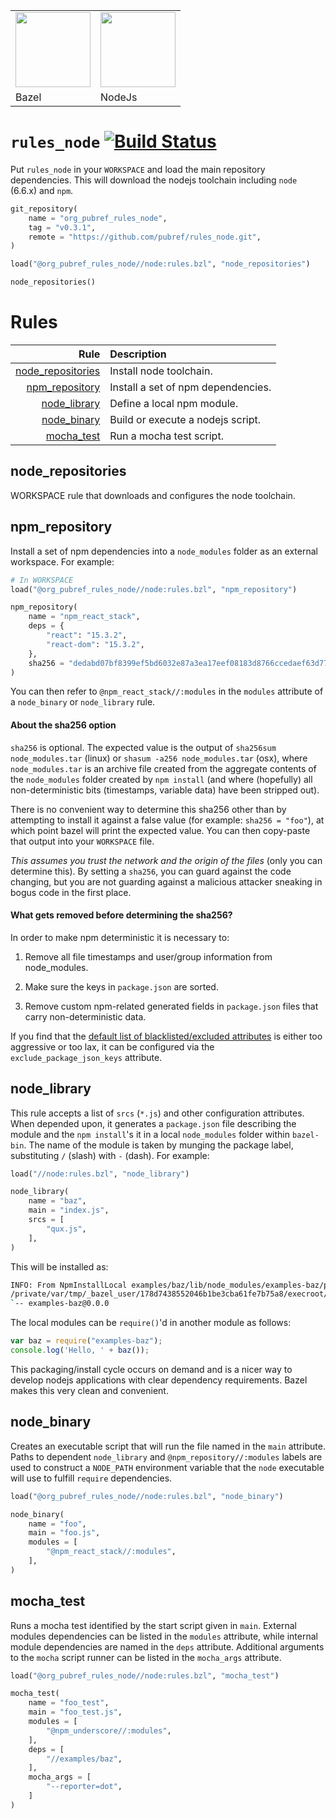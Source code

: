 <table><tr>
<td><img src="https://github.com/pubref/rules_protobuf/blob/master/images/bazel.png" width="120"/></td>
<td><img src="https://node-os.com/images/nodejs.png" width="120"/></td>
</tr><tr>
<td>Bazel</td>
<td>NodeJs</td>
</tr></table>

# `rules_node` [![Build Status](https://travis-ci.org/pubref/rules_node.svg?branch=master)](https://travis-ci.org/pubref/rules_node)

Put `rules_node` in your `WORKSPACE` and load the main repository
dependencies.  This will download the nodejs toolchain including
`node` (6.6.x) and `npm`.

```python
git_repository(
    name = "org_pubref_rules_node",
    tag = "v0.3.1",
    remote = "https://github.com/pubref/rules_node.git",
)

load("@org_pubref_rules_node//node:rules.bzl", "node_repositories")

node_repositories()
```

# Rules

| Rule | Description |
| ---: | :---------- |
| [node_repositories](#node_repositories) | Install node toolchain. |
| [npm_repository](#npm_repository) | Install a set of npm dependencies. |
| [node_library](#node_library) | Define a local npm module. |
| [node_binary](#node_binary) | Build or execute a nodejs script. |
| [mocha_test](#mocha_test) |  Run a mocha test script. |


## node_repositories

WORKSPACE rule that downloads and configures the node toolchain.

## npm_repository

Install a set of npm dependencies into a `node_modules` folder as an
external workspace.  For example:

```python
# In WORKSPACE
load("@org_pubref_rules_node//node:rules.bzl", "npm_repository")

npm_repository(
    name = "npm_react_stack",
    deps = {
        "react": "15.3.2",
        "react-dom": "15.3.2",
    },
    sha256 = "dedabd07bf8399ef5bd6032e87a3ea17eef08183d8766ccedaef63d7707283b6",
)
```

You can then refer to `@npm_react_stack//:modules` in the `modules`
attribute of a `node_binary` or `node_library` rule.

#### About the sha256 option

`sha256` is optional.  The expected value is the output of `sha256sum
node_modules.tar` (linux) or `shasum -a256 node_modules.tar` (osx),
where `node_modules.tar` is an archive file created from the aggregate
contents of the `node_modules` folder created by `npm install` (and
where (hopefully) all non-deterministic bits (timestamps, variable
data) have been stripped out).

There is no convenient way to determine this sha256 other than by
attempting to install it against a false value (for example: `sha256 =
"foo"`), at which point bazel will print the expected value.  You can
then copy-paste that output into your `WORKSPACE` file.

*This assumes you trust the network and the origin of the files* (only
you can determine this).  By setting a `sha256`, you can guard against
the code changing, but you are not guarding against a malicious
attacker sneaking in bogus code in the first place.

#### What gets removed before determining the sha256?

In order to make npm deterministic it is necessary to:

1. Remove all file timestamps and user/group information from
   node_modules.

2. Make sure the keys in `package.json` are sorted.

3. Remove custom npm-related generated fields in `package.json` files
   that carry non-deterministic data.

If you find that the
[default list of blacklisted/excluded attributes](node/internal/npm_repository.bzl)
is either too aggressive or too lax, it can be configured via the
`exclude_package_json_keys` attribute.

## node_library

This rule accepts a list of `srcs` (`*.js`) and other configuration
attributes. When depended upon, it generates a `package.json` file
describing the module and the `npm install`'s it in a local
`node_modules` folder within `bazel-bin`.  The name of the module is
taken by munging the package label, substituting `/` (slash) with `-`
(dash). For example:

```python
load("//node:rules.bzl", "node_library")

node_library(
    name = "baz",
    main = "index.js",
    srcs = [
        "qux.js",
    ],
)
```

This will be installed as:

```sh
INFO: From NpmInstallLocal examples/baz/lib/node_modules/examples-baz/package.json:
/private/var/tmp/_bazel_user/178d7438552046b1be3cba61fe7b75a8/execroot/rules_node/bazel-out/local-fastbuild/bin/examples/baz/lib
`-- examples-baz@0.0.0
```

The local modules can be `require()`'d in another module as follows:

```js
var baz = require("examples-baz");
console.log('Hello, ' + baz());
```

This packaging/install cycle occurs on demand and is a nicer way to
develop nodejs applications with clear dependency requirements.  Bazel
makes this very clean and convenient.

## node_binary

Creates an executable script that will run the file named in the
`main` attribute.  Paths to dependent `node_library` and
`@npm_repository//:modules` labels are used to construct a `NODE_PATH`
environment variable that the `node` executable will use to fulfill
`require` dependencies.

```python
load("@org_pubref_rules_node//node:rules.bzl", "node_binary")

node_binary(
    name = "foo",
    main = "foo.js",
    modules = [
        "@npm_react_stack//:modules",
    ],
)
```


## mocha_test

Runs a mocha test identified by the start script given in `main`.
External modules dependencies can be listed in the `modules`
attribute, while internal module dependencies are named in the `deps`
attribute.  Additional arguments to the `mocha` script runner can be
listed in the `mocha_args` attribute.

```python
load("@org_pubref_rules_node//node:rules.bzl", "mocha_test")

mocha_test(
    name = "foo_test",
    main = "foo_test.js",
    modules = [
        "@npm_underscore//:modules",
    ],
    deps = [
        "//examples/baz",
    ],
    mocha_args = [
        "--reporter=dot",
    ]
)
```
